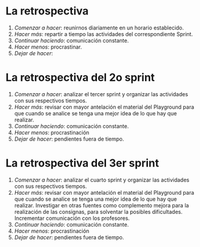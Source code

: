 # La retrospectiva

1. _Comenzar a hacer_: reunirnos diariamente en un horario establecido.
2. _Hacer más_: repartir a tiempo las actividades del correspondiente Sprint.
3. _Continuar haciendo_: comunicación constante.
4. _Hacer menos_: procrastinar.
5. _Dejar de hacer_: 

# La retrospectiva del 2o sprint
1. _Comenzar a hacer_: analizar el tercer sprint y organizar las actividades con sus respectivos tiempos.
2. _Hacer más_: revisar con mayor antelación el material del Playground para que cuando se analice se tenga una mejor idea de lo que hay que realizar.
3. _Continuar haciendo_: comunicación constante.
4. _Hacer menos_: procrastinación
5. _Dejar de hacer_: pendientes fuera de tiempo.



# La retrospectiva del 3er sprint

1. _Comenzar a hacer_: analizar el cuarto sprint y organizar las actividades con sus respectivos tiempos.
2. _Hacer más_: revisar con mayor antelación el material del Playground para que cuando se analice se tenga una mejor idea de lo que hay que realizar. Investigar en otras fuentes como complemento  mejora para la realización de las consignas, para solventar la posibles dificultades. Incrementar comunicación con los profesores.
3. _Continuar haciendo_: comunicación constante.
4. _Hacer menos_: procrastinación
5. _Dejar de hacer_: pendientes fuera de tiempo.
